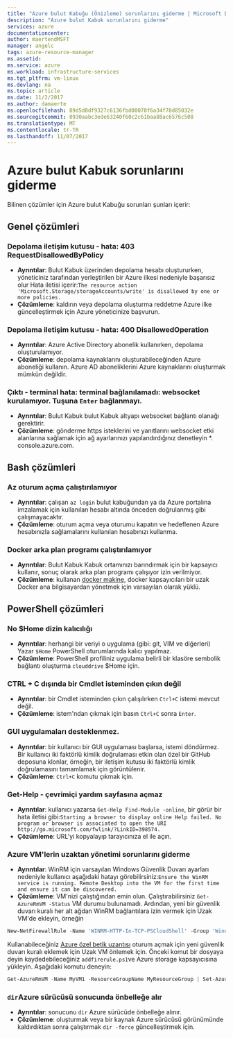 ```yaml
---
title: "Azure bulut Kabuğu (Önizleme) sorunlarını giderme | Microsoft Docs"
description: "Azure bulut Kabuk sorunlarını giderme"
services: azure
documentationcenter: 
author: maertendMSFT
manager: angelc
tags: azure-resource-manager
ms.assetid: 
ms.service: azure
ms.workload: infrastructure-services
ms.tgt_pltfrm: vm-linux
ms.devlang: na
ms.topic: article
ms.date: 11/2/2017
ms.author: damaerte
ms.openlocfilehash: 89d5d8df9327c6136fbd00078f6a34f78d85032e
ms.sourcegitcommit: 0930aabc3ede63240f60c2c61baa88ac6576c508
ms.translationtype: MT
ms.contentlocale: tr-TR
ms.lasthandoff: 11/07/2017
---
```

# <a name="troubleshooting-azure-cloud-shell"></a>Azure bulut Kabuk sorunlarını giderme

Bilinen çözümler için Azure bulut Kabuğu sorunları şunları içerir:

## <a name="general-resolutions"></a>Genel çözümleri

### <a name="storage-dialog---error-403-requestdisallowedbypolicy"></a>Depolama iletişim kutusu - hata: 403 RequestDisallowedByPolicy
- **Ayrıntılar**: Bulut Kabuk üzerinden depolama hesabı oluştururken, yöneticiniz tarafından yerleştirilen bir Azure ilkesi nedeniyle başarısız olur Hata iletisi içerir:`The resource action 'Microsoft.Storage/storageAccounts/write' is disallowed by one or more policies.`
- **Çözümleme**: kaldırın veya depolama oluşturma reddetme Azure ilke güncelleştirmek için Azure yöneticinize başvurun.

### <a name="storage-dialog---error-400-disallowedoperation"></a>Depolama iletişim kutusu - hata: 400 DisallowedOperation
 - **Ayrıntılar**: Azure Active Directory abonelik kullanırken, depolama oluşturulamıyor.
 - **Çözümleme**: depolama kaynaklarını oluşturabileceğinden Azure aboneliği kullanın. Azure AD aboneliklerini Azure kaynaklarını oluşturmak mümkün değildir.

### <a name="terminal-output---error-failed-to-connect-terminal-websocket-cannot-be-established-press-enter-to-reconnect"></a>Çıktı - terminal hata: terminal bağlanılamadı: websocket kurulamıyor. Tuşuna `Enter` bağlanmayı.
 - **Ayrıntılar**: Bulut Kabuk bulut Kabuk altyapı websocket bağlantı olanağı gerektirir.
 - **Çözümleme**: gönderme https isteklerini ve yanıtlarını websocket etki alanlarına sağlamak için ağ ayarlarınızı yapılandırdığınız denetleyin *. console.azure.com.

## <a name="bash-resolutions"></a>Bash çözümleri

### <a name="cannot-run-az-login"></a>Az oturum açma çalıştırılamıyor

- **Ayrıntılar**: çalışan `az login` bulut kabuğundan ya da Azure portalına imzalamak için kullanılan hesabı altında önceden doğrulanmış gibi çalışmayacaktır.
- **Çözümleme**: oturum açma veya oturumu kapatın ve hedeflenen Azure hesabınızla sağlamalarını kullanılan hesabınızı kullanma.

### <a name="cannot-run-the-docker-daemon"></a>Docker arka plan programı çalıştırılamıyor

- **Ayrıntılar**: Bulut Kabuk Kabuk ortamınızı barındırmak için bir kapsayıcı kullanır, sonuç olarak arka plan programı çalışıyor izin verilmiyor.
- **Çözümleme**: kullanan [docker makine](https://docs.docker.com/machine/overview/), docker kapsayıcıları bir uzak Docker ana bilgisayardan yönetmek için varsayılan olarak yüklü.

## <a name="powershell-resolutions"></a>PowerShell çözümleri

### <a name="no-home-directory-persistence"></a>No $Home dizin kalıcılığı

- **Ayrıntılar**: herhangi bir veriyi o uygulama (gibi: git, VIM ve diğerleri) Yazar `$Home` PowerShell oturumlarında kalıcı yapılmaz.
- **Çözümleme**: PowerShell profiliniz uygulama belirli bir klasöre sembolik bağlantı oluşturma `clouddrive` $Home için.

### <a name="ctrlc-doesnt-exit-out-of-a-cmdlet-prompt"></a>CTRL + C dışında bir Cmdlet isteminden çıkın değil

- **Ayrıntılar**: bir Cmdlet isteminden çıkın çalışılırken `Ctrl+C` istemi mevcut değil.
- **Çözümleme**: istem'ndan çıkmak için basın `Ctrl+C` sonra `Enter`.

### <a name="gui-applications-are-not-supported"></a>GUI uygulamaları desteklenmez.

- **Ayrıntılar**: bir kullanıcı bir GUI uygulaması başlarsa, istemi döndürmez. Bir kullanıcı iki faktörlü kimlik doğrulaması etkin olan özel bir GitHub deposuna klonlar, örneğin, bir iletişim kutusu iki faktörlü kimlik doğrulamasını tamamlamak için görüntülenir.
- **Çözümleme**: `Ctrl+C` komutu çıkmak için.

### <a name="get-help--online-does-not-open-the-help-page"></a>Get-Help - çevrimiçi yardım sayfasına açmaz

- **Ayrıntılar**: kullanıcı yazarsa `Get-Help Find-Module -online`, bir görür bir hata iletisi gibi:`Starting a browser to display online Help failed. No program or browser is associated to open the URI http://go.microsoft.com/fwlink/?LinkID=398574.`
- **Çözümleme**: URL'yi kopyalayıp tarayıcınıza el ile açın.

### <a name="troubleshooting-remote-management-of-azure-vms"></a>Azure VM'lerin uzaktan yönetimi sorunlarını giderme

- **Ayrıntılar**: WinRM için varsayılan Windows Güvenlik Duvarı ayarları nedeniyle kullanıcı aşağıdaki hatayı görebilirsiniz:`Ensure the WinRM service is running. Remote Desktop into the VM for the first time and ensure it can be discovered.`
- **Çözümleme**: VM'nizi çalıştığından emin olun. Çalıştırabilirsiniz `Get-AzureRmVM -Status` VM durumu bulunamadı.  Ardından, yeni bir güvenlik duvarı kuralı her alt ağdan WinRM bağlantılara izin vermek için Uzak VM'de ekleyin, örneğin

 ``` Powershell
 New-NetFirewallRule -Name 'WINRM-HTTP-In-TCP-PSCloudShell' -Group 'Windows Remote Management' -Enabled True -Protocol TCP -LocalPort 5985 -Direction Inbound -Action Allow -DisplayName 'Windows Remote Management - PSCloud (HTTP-In)' -Profile Public
 ```
 Kullanabileceğiniz [Azure özel betik uzantısı](https://docs.microsoft.com/azure/virtual-machines/windows/extensions-customscript) oturum açmak için yeni güvenlik duvarı kuralı eklemek için Uzak VM önlemek için.
 Önceki komut bir dosyaya deyin kaydedebileceğiniz `addfirerule.ps1`ve Azure storage kapsayıcısına yükleyin.
 Aşağıdaki komutu deneyin:

 ``` Powershell
 Get-AzureRmVM -Name MyVM1 -ResourceGroupName MyResourceGroup | Set-AzureRmVMCustomScriptExtension -VMName MyVM1 -FileUri https://mystorageaccount.blob.core.windows.net/mycontainer/addfirerule.ps1 -Run 'addfirerule.ps1' -Name myextension
 ```

### <a name="dir-caches-the-result-in-azure-drive"></a>`dir`Azure sürücüsü sonucunda önbelleğe alır

- **Ayrıntılar**: sonucunu `dir` Azure sürücüde önbelleğe alınır.
- **Çözümleme**: oluşturmak veya bir kaynak Azure sürücüsü görünümünde kaldırdıktan sonra çalıştırmak `dir -force` güncelleştirmek için.
